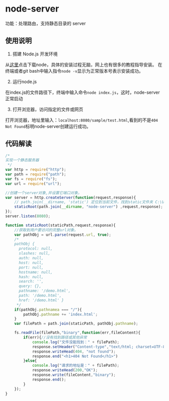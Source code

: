 # node-server
功能：处理路由，支持静态目录的 server
## 使用说明
1. 搭建 Node.js 开发环境

 从[这里](https://nodejs.org/en/download/)点击下载node，具体的安装过程无脑，网上也有很多的教程指导安装。
 在终端或者git bash中输入指令` node -v `显示为正常版本号表示安装成功。
 
2. 运行node.js

在index.js的文件路径下，终端中输入命令` node index.js `，这时，node-server正常启动

3. 打开浏览器，访问指定的文件或网页

打开浏览器，地址里输入：` localhost:8080/sample/test.html `,看到的不是` 404 Not Found `标明node-server创建运行成功。

## 代码解读
```javascript
/*
实现一个静态服务器
 */
var http = require("http");
var path = require("path");
var fs = require("fs");
var url = require("url");

//创建一个server对象,并设置它端口对象。
var server = http.createServer(function(request,response){
    // path.join(__dirname, 'static') 定位到当前文件，找到static文件夹 C:\Users\LiuZhao\Desktop\test-node\static
    staticRoot(path.join(__dirname, "node-server") ,request,response);
});
server.listen(8080);

function staticRoot(staticPath,request,response){
    //获取到用户要访问的完整url对象。
    var pathObj = url.parse(request.url, true);
    /*
    pathObj {
      protocol: null,
      slashes: null,
      auth: null,
      host: null,
      port: null,
      hostname: null,
      hash: null,
      search: '',
      query: {},
      pathname: '/demo.html',
      path: '/demo.html',
      href: '/demo.html' }
     */
    if(pathObj.pathnamea === "/"){
        pathObj.pathname += 'index.html';
    }
    var filePath = path.join(staticPath, pathObj.pathname);

    fs.readFile(filePath,"binary",function(err,fileContent){
        if(err){//没有找到路径或其他异常
            console.log("文件没能找到：" + filePath);
            response.setHeader("Content-type","text/html; charset=UTF-8");
            response.writeHead(404, "not found");
            response.end("<h1>404 Not Found</h1>")
        }else{
            console.log("请求的地址是：" + filePath);
            response.writeHead(200,"OK");
            response.write(fileContent,"binary");
            response.end();
        }
    });
}
```
